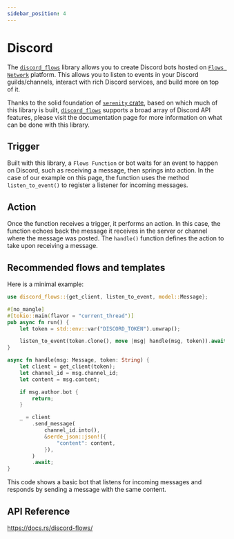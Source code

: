 ```yaml
---
sidebar_position: 4
---
```

# Discord

The [`discord_flows`](https://docs.rs/discord-flows/) library allows you to create Discord bots hosted on [`Flows Network`](https://flows.network) platform. This allows you to listen to events in your Discord guilds/channels, interact with rich Discord services, and build more on top of it.

Thanks to the solid foundation of [`serenity` crate](https://crates.io/crates/serenity), based on which much of this library is built, [`discord_flows`](https://crates.io/crates/discord_flows) supports a broad array of Discord API features, please visit the documentation page for more information on what can be done with this library. 


## Trigger

Built with this library, a `Flows Function` or bot waits for an event to happen on Discord, such as receiving a message, then springs into action. In the case of our example on this page, the function uses the method `listen_to_event()` to register a listener for incoming messages.


## Action

Once the function receives a trigger, it performs an action. In this case, the function echoes back the message it receives in the server or channel where the message was posted. The `handle()` function defines the action to take upon receiving a message.


## Recommended flows and templates

Here is a minimal example:

```rust
use discord_flows::{get_client, listen_to_event, model::Message};

#[no_mangle]
#[tokio::main(flavor = "current_thread")]
pub async fn run() {
    let token = std::env::var("DISCORD_TOKEN").unwrap();

    listen_to_event(token.clone(), move |msg| handle(msg, token)).await;
}

async fn handle(msg: Message, token: String) {
    let client = get_client(token);
    let channel_id = msg.channel_id;
    let content = msg.content;

    if msg.author.bot {
        return;
    }

    _ = client
        .send_message(
            channel_id.into(),
            &serde_json::json!({
                "content": content,
            }),
        )
        .await;
}
```

This code shows a basic bot that listens for incoming messages and responds by sending a message with the same content.

## API Reference

https://docs.rs/discord-flows/
